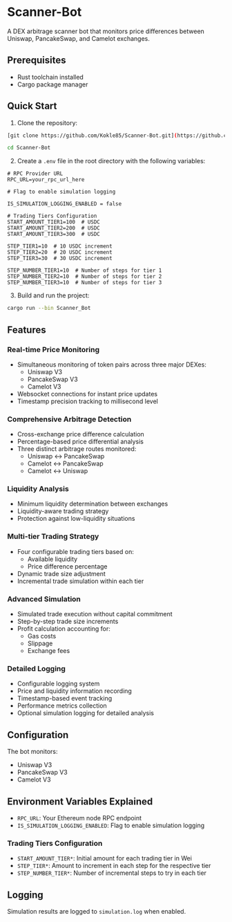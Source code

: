 # Scanner-Bot

A DEX arbitrage scanner bot that monitors price differences between Uniswap, PancakeSwap, and Camelot exchanges.

## Prerequisites

- Rust toolchain installed
- Cargo package manager

## Quick Start

1. Clone the repository:
```bash
[git clone https://github.com/Kokle85/Scanner-Bot.git](https://github.com/Tobi8068/Arbitrum-Arbitrage-Monitoring-Bot.git)
```

```bash
cd Scanner-Bot
```

2. Create a `.env` file in the root directory with the following variables:
```
# RPC Provider URL
RPC_URL=your_rpc_url_here

# Flag to enable simulation logging

IS_SIMULATION_LOGGING_ENABLED = false

# Trading Tiers Configuration
START_AMOUNT_TIER1=100  # USDC
START_AMOUNT_TIER2=200  # USDC
START_AMOUNT_TIER3=300  # USDC

STEP_TIER1=10  # 10 USDC increment
STEP_TIER2=20  # 20 USDC increment
STEP_TIER3=30  # 30 USDC increment

STEP_NUMBER_TIER1=10  # Number of steps for tier 1
STEP_NUMBER_TIER2=10  # Number of steps for tier 2
STEP_NUMBER_TIER3=10  # Number of steps for tier 3
```

3. Build and run the project:
```bash
cargo run --bin Scanner_Bot
```

## Features

### Real-time Price Monitoring
- Simultaneous monitoring of token pairs across three major DEXes:
  - Uniswap V3
  - PancakeSwap V3
  - Camelot V3
- Websocket connections for instant price updates
- Timestamp precision tracking to millisecond level

### Comprehensive Arbitrage Detection
- Cross-exchange price difference calculation
- Percentage-based price differential analysis
- Three distinct arbitrage routes monitored:
  - Uniswap ↔ PancakeSwap
  - Camelot ↔ PancakeSwap
  - Camelot ↔ Uniswap

### Liquidity Analysis
- Minimum liquidity determination between exchanges
- Liquidity-aware trading strategy
- Protection against low-liquidity situations

### Multi-tier Trading Strategy
- Four configurable trading tiers based on:
  - Available liquidity
  - Price difference percentage
- Dynamic trade size adjustment
- Incremental trade simulation within each tier

### Advanced Simulation
- Simulated trade execution without capital commitment
- Step-by-step trade size increments
- Profit calculation accounting for:
  - Gas costs
  - Slippage
  - Exchange fees

### Detailed Logging
- Configurable logging system
- Price and liquidity information recording
- Timestamp-based event tracking
- Performance metrics collection
- Optional simulation logging for detailed analysis

## Configuration

The bot monitors:
- Uniswap V3
- PancakeSwap V3
- Camelot V3

## Environment Variables Explained

- `RPC_URL`: Your Ethereum node RPC endpoint
- `IS_SIMULATION_LOGGING_ENABLED`: Flag to enable simulation logging

### Trading Tiers Configuration
- `START_AMOUNT_TIER*`: Initial amount for each trading tier in Wei
- `STEP_TIER*`: Amount to increment in each step for the respective tier
- `STEP_NUMBER_TIER*`: Number of incremental steps to try in each tier

## Logging

Simulation results are logged to `simulation.log` when enabled.

